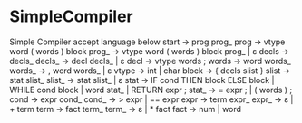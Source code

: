 # SimpleCompiler
Simple Compiler accept language below
start -> prog prog_
prog -> vtype word ( words ) block
prog_ -> vtype word ( words ) block prog_ | ε
decls -> decls_
decls_ -> decl decls_ | ε
decl -> vtype words ;
words -> word words_
words_ -> , word words_ | ε
vtype -> int | char
block -> { decls slist }
slist -> stat slist_
slist_ -> stat slist_ | ε
stat -> IF cond THEN block ELSE block
| WHILE cond block | word stat_
| RETURN expr ;
stat_ -> = expr ; | ( words ) ;
cond -> expr cond_
cond_ -> > expr | == expr
expr -> term expr_
expr_ -> ε | + term
term -> fact term_
term_ -> ε | * fact
fact -> num | word
